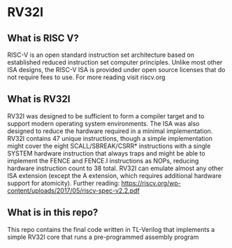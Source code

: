 # **RV32I**

## What is RISC V?
RISC-V is an open standard instruction set architecture based on established reduced instruction set computer principles. Unlike most other ISA designs, the RISC-V ISA is provided under open source licenses that do not require fees to use.
For more reading visit riscv.org

## What is RV32I
RV32I was designed to be sufficient to form a compiler target and to support modern operating
system environments. The ISA was also designed to reduce the hardware required in a minimal implementation. RV32I contains 47 unique instructions, though a simple implementation
might cover the eight SCALL/SBREAK/CSRR* instructions with a single SYSTEM hardware
instruction that always traps and might be able to implement the FENCE and FENCE.I instructions as NOPs, reducing hardware instruction count to 38 total. RV32I can emulate almost
any other ISA extension (except the A extension, which requires additional hardware support for
atomicity).
 Further reading: https://riscv.org/wp-content/uploads/2017/05/riscv-spec-v2.2.pdf

## What is in this repo?
This repo contains the final code written in TL-Verilog that implements a simple RV32I core that runs a pre-programmed assembly program
